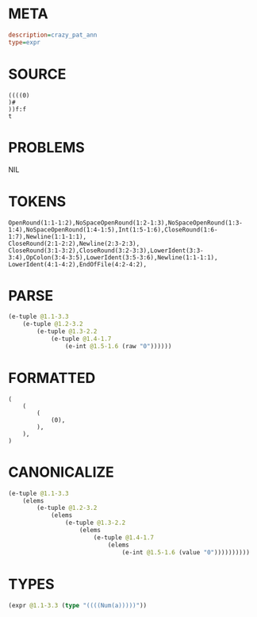 # META
~~~ini
description=crazy_pat_ann
type=expr
~~~
# SOURCE
~~~roc
((((0)
)#
))f:f
t
~~~
# PROBLEMS
NIL
# TOKENS
~~~zig
OpenRound(1:1-1:2),NoSpaceOpenRound(1:2-1:3),NoSpaceOpenRound(1:3-1:4),NoSpaceOpenRound(1:4-1:5),Int(1:5-1:6),CloseRound(1:6-1:7),Newline(1:1-1:1),
CloseRound(2:1-2:2),Newline(2:3-2:3),
CloseRound(3:1-3:2),CloseRound(3:2-3:3),LowerIdent(3:3-3:4),OpColon(3:4-3:5),LowerIdent(3:5-3:6),Newline(1:1-1:1),
LowerIdent(4:1-4:2),EndOfFile(4:2-4:2),
~~~
# PARSE
~~~clojure
(e-tuple @1.1-3.3
	(e-tuple @1.2-3.2
		(e-tuple @1.3-2.2
			(e-tuple @1.4-1.7
				(e-int @1.5-1.6 (raw "0"))))))
~~~
# FORMATTED
~~~roc
(
	(
		(
			(0),
		),
	),
)
~~~
# CANONICALIZE
~~~clojure
(e-tuple @1.1-3.3
	(elems
		(e-tuple @1.2-3.2
			(elems
				(e-tuple @1.3-2.2
					(elems
						(e-tuple @1.4-1.7
							(elems
								(e-int @1.5-1.6 (value "0"))))))))))
~~~
# TYPES
~~~clojure
(expr @1.1-3.3 (type "((((Num(a)))))"))
~~~
